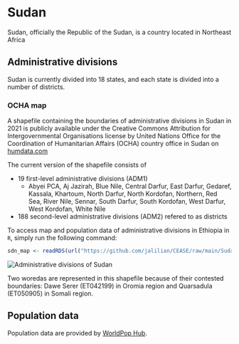 # Sudan
Sudan, officially the Republic of the Sudan, is a country located in Northeast Africa

## Administrative divisions
Sudan is currently divided into 18 states, and each state is divided into a number of districts.

### OCHA map
A shapefile containing the boundaries of administrative divisions in Sudan in 2021 is publicly available under the Creative Commons Attribution for Intergovernmental Organisations license by United Nations Office for the Coordination of Humanitarian Affairs (OCHA) country office in Sudan on [humdata.com](https://data.humdata.org/dataset/cod-ab-sdn)

The current version of the shapefile consists of
- 19 first-level administrative divisions (ADM1)
  + Abyei PCA, Aj Jazirah, Blue Nile, Central Darfur, East Darfur, Gedaref, Kassala, Khartoum, North Darfur, North Kordofan, Northern, Red Sea, River Nile, Sennar, South Darfur, South Kordofan, West Darfur, West Kordofan, White Nile
- 188 second-level administrative divisions (ADM2) refered to as districts

To access map and population data of administrative divisions in Ethiopia in ```R```, simply run the following command:
```R
sdn_map <- readRDS(url("https://github.com/jalilian/CEASE/raw/main/Sudan/sdn_map.rds"))
```

![Administrative divisions of Sudan](/Ethiopia/images/sdn_map.png)

Two woredas are represented in this shapefile because of their contested boundaries: Dawe Serer (ET042199) in Oromia region and Quarsadula (ET050905) in Somali region.


## Population data

Population data are provided by [WorldPop Hub](https://hub.worldpop.org/doi/10.5258/SOTON/WP00682). 

